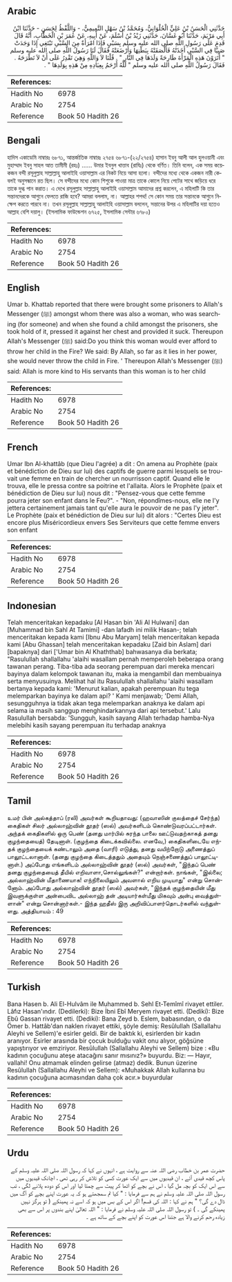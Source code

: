 ## Arabic


<div dir="rtl" lang="ar" style={{fontSize:'larger',backgroundColor:'#f8f9fa',padding:20}}>
حَدَّثَنِي الْحَسَنُ بْنُ عَلِيٍّ الْحُلْوَانِيُّ، وَمُحَمَّدُ بْنُ سَهْلٍ التَّمِيمِيُّ، - وَاللَّفْظُ لِحَسَنٍ - حَدَّثَنَا ابْنُ أَبِي مَرْيَمَ، حَدَّثَنَا أَبُو غَسَّانَ، حَدَّثَنِي زَيْدُ بْنُ أَسْلَمَ، عَنْ أَبِيهِ، عَنْ عُمَرَ بْنِ الْخَطَّابِ، أَنَّهُ قَالَ قَدِمَ عَلَى رَسُولِ اللَّهِ صلى الله عليه وسلم بِسَبْىٍ فَإِذَا امْرَأَةٌ مِنَ السَّبْىِ تَبْتَغِي إِذَا وَجَدَتْ صَبِيًّا فِي السَّبْىِ أَخَذَتْهُ فَأَلْصَقَتْهُ بِبَطْنِهَا وَأَرْضَعَتْهُ فَقَالَ لَنَا رَسُولُ اللَّهِ صلى الله عليه وسلم ‏"‏ أَتَرَوْنَ هَذِهِ الْمَرْأَةَ طَارِحَةً وَلَدَهَا فِي النَّارِ ‏"‏ ‏.‏ قُلْنَا لاَ وَاللَّهِ وَهِيَ تَقْدِرُ عَلَى أَنْ لاَ تَطْرَحَهُ ‏.‏ فَقَالَ رَسُولُ اللَّهِ صلى الله عليه وسلم ‏"‏ لَلَّهُ أَرْحَمُ بِعِبَادِهِ مِنْ هَذِهِ بِوَلَدِهَا ‏"‏ ‏.‏
</div>
<div style={{backgroundColor:'#f8f9fa',padding:20, marginBottom: 10}}><table> <thead> <tr> <th>References:</th> <th></th> </tr> </thead> <tbody><tr><td>Hadith No</td><td>6978</td></tr><tr><td>Arabic No</td><td>2754</td></tr><tr><td>Reference</td><td>Book 50 Hadith 26</td></tr></tbody></table></div>

## Bengali


<div dir="ltr" lang="bn" style={{fontSize:'larger',backgroundColor:'#f8f9fa',padding:20}}>
হাদিস একাডেমি নাম্বারঃ ৬৮৭১, আন্তর্জাতিক নাম্বারঃ ২৭৫৪ ৬৮৭১-(২২/২৭৫৪) হাসান ইবনু আলী আল হুলওয়ানী এবং মুহাম্মাদ ইবনু সাহল আত তামীমী (রহঃ) ...... উমার ইবনুল খাত্তাব (রাযিঃ) থেকে বর্ণিত। তিনি বলেন, এক সময় কয়েকজন বন্দী রসূলুল্লাহ সাল্লাল্লাহু আলাইহি ওয়াসাল্লাম এর নিকট নিয়ে আসা হলো। বন্দীদের মধ্যে থেকে একজন নারী কেবলই অনুসন্ধানে রত ছিল। সে বন্দীদের মধ্যে কোন শিশুকে পাওয়া মাত্র তাকে কোলে নিয়ে পেটের সাথে জড়িয়ে ধরে তাকে দুগ্ধ পান করাত। এ দেখে রসূলুল্লাহ সাল্লাল্লাহু আলাইহি ওয়াসাল্লাম আমাদের প্রশ্ন করলেন, এ মহিলাটি কি তার সন্তানদেরকে আগুনে ফেলতে রাজি হবে? আমরা বললাম, না। আল্লাহর শপথ! সে কোন সময় তার সন্তানকে আগুনে নিক্ষেপ করতে পারবে না। তখন রসূলুল্লাহ সাল্লাল্লাহু আলাইহি ওয়াসাল্লাম বললেন, সন্তানের উপর এ মহিলাটির দয়া হতেও আল্লাহ বেশি দয়ালু। (ইসলামিক ফাউন্ডেশন ৬৭২৫, ইসলামিক সেন্টার ৬৭৮০)
</div>
<div style={{backgroundColor:'#f8f9fa',padding:20, marginBottom: 10}}><table> <thead> <tr> <th>References:</th> <th></th> </tr> </thead> <tbody><tr><td>Hadith No</td><td>6978</td></tr><tr><td>Arabic No</td><td>2754</td></tr><tr><td>Reference</td><td>Book 50 Hadith 26</td></tr></tbody></table></div>

## English


<div dir="ltr" lang="en" style={{fontSize:'larger',backgroundColor:'#f8f9fa',padding:20}}>
Umar b. Khattab reported that there were brought some prisoners to Allah's Messenger (ﷺ) amongst whom there was also a woman, who was searching (for someone) and when she found a child amongst the prisoners, she took hold of it, pressed it against her chest and provided it suck. Thereupon Allah's Messenger (ﷺ) said:Do you think this woman would ever afford to throw her child in the Fire? We said: By Allah, so far as it lies in her power, she would never throw the child in Fire. ' Thereupon Allah's Messenger (ﷺ) said: Allah is more kind to His servants than this woman is to her child
</div>
<div style={{backgroundColor:'#f8f9fa',padding:20, marginBottom: 10}}><table> <thead> <tr> <th>References:</th> <th></th> </tr> </thead> <tbody><tr><td>Hadith No</td><td>6978</td></tr><tr><td>Arabic No</td><td>2754</td></tr><tr><td>Reference</td><td>Book 50 Hadith 26</td></tr></tbody></table></div>

## French


<div dir="ltr" lang="fr" style={{fontSize:'larger',backgroundColor:'#f8f9fa',padding:20}}>
Umar Ibn Al-khattâb (que Dieu l'agrée) a dit : On amena au Prophète (paix et bénédiction de Dieu sur lui) des captifs de guerre parmi lesquels se trouvait une femme en train de chercher un nourrisson captif. Quand elle le trouva, elle le pressa contre sa poitrine et l'allaita. Alors le Prophète (paix et bénédiction de Dieu sur lui) nous dit : "Pensez-vous que cette femme pourra jeter son enfant dans le Feu?". - "Non, répondîmes-nous, elle ne l'y jettera certainement jamais tant qu'elle aura le pouvoir de ne pas l'y jeter". Le Prophète (paix et bénédiction de Dieu sur lui) dit alors : "Certes Dieu est encore plus Miséricordieux envers Ses Serviteurs que cette femme envers son enfant
</div>
<div style={{backgroundColor:'#f8f9fa',padding:20, marginBottom: 10}}><table> <thead> <tr> <th>References:</th> <th></th> </tr> </thead> <tbody><tr><td>Hadith No</td><td>6978</td></tr><tr><td>Arabic No</td><td>2754</td></tr><tr><td>Reference</td><td>Book 50 Hadith 26</td></tr></tbody></table></div>

## Indonesian


<div dir="ltr" lang="id" style={{fontSize:'larger',backgroundColor:'#f8f9fa',padding:20}}>
Telah menceritakan kepadaku [Al Hasan bin 'Ali Al Hulwani] dan [Muhammad bin Sahl At Tamimi] -dan lafadh ini milik Hasan-; telah menceritakan kepada kami [Ibnu Abu Maryam] telah menceritakan kepada kami [Abu Ghassan] telah menceritakan kepadaku [Zaid bin Aslam] dari [bapaknya] dari ['Umar bin Al Khaththab] bahwasanya dia berkata; "Rasulullah shallallahu 'alaihi wasallam pernah memperoleh beberapa orang tawanan perang. Tiba-tiba ada seorang perempuan dari mereka mencari bayinya dalam kelompok tawanan itu, maka ia mengambil dan membuainya serta menyusuinya. Melihat hal itu Rasulullah shallallahu 'alaihi wasallam bertanya kepada kami: 'Menurut kalian, apakah perempuan itu tega melemparkan bayinya ke dalam api? ' Kami menjawab; 'Demi Allah, sesungguhnya ia tidak akan tega melemparkan anaknya ke dalam api selama ia masih sanggup menghindarkannya dari api tersebut.' Lalu Rasulullah bersabda: 'Sungguh, kasih sayang Allah terhadap hamba-Nya melebihi kasih sayang perempuan itu terhadap anaknya
</div>
<div style={{backgroundColor:'#f8f9fa',padding:20, marginBottom: 10}}><table> <thead> <tr> <th>References:</th> <th></th> </tr> </thead> <tbody><tr><td>Hadith No</td><td>6978</td></tr><tr><td>Arabic No</td><td>2754</td></tr><tr><td>Reference</td><td>Book 50 Hadith 26</td></tr></tbody></table></div>

## Tamil


<div dir="ltr" lang="ta" style={{fontSize:'larger',backgroundColor:'#f8f9fa',padding:20}}>
உமர் பின் அல்கத்தாப் (ரலி) அவர்கள் கூறியதாவது: (ஹவாஸின் குலத்தைச் சேர்ந்த) கைதிகள் சிலர் அல்லாஹ்வின் தூதர் (ஸல்) அவர்களிடம் கொண்டுவரப்பட்டார்கள். அந்தக் கைதிகளில் ஒரு பெண் (தனது மார்பில் சுரந்த பாலை ஊட்டுவதற்காகத் தனது குழந்தையைத்) தேடினாள். (குழந்தை கிடைக்கவில்லை. எனவே,) கைதிகளிடையே எந்தக் குழந்தையைக் கண்டாலும் அதை (வாரி) எடுத்து, தனது வயிற்றோடு அணைத்துப் பாலூட்டலானாள். (தனது குழந்தை கிடைத்ததும் அதையும் நெஞ்சணைத்துப் பாலூட்டினாள்.) அப்போது எங்களிடம் அல்லாஹ்வின் தூதர் (ஸல்) அவர்கள், "இந்தப் பெண் தனது குழந்தையைத் தீயில் எறிவாளா,சொல்லுங்கள்?" என்றார்கள். நாங்கள், "இல்லை; அல்லாஹ்வின் மீதாணையாக! எந்நிலையிலும் அவளால் எறிய முடியாது" என்று சொன்னோம். அப்போது அல்லாஹ்வின் தூதர் (ஸல்) அவர்கள், "இந்தக் குழந்தையின் மீது இவளுக்குள்ள அன்பைவிட அல்லாஹ் தன் அடியார்கள்மீது மிகவும் அன்பு வைத்துள்ளான்" என்று சொன்னார்கள்.- இந்த ஹதீஸ் இரு அறிவிப்பாளர்தொடர்களில் வந்துள்ளது. அத்தியாயம் : 49
</div>
<div style={{backgroundColor:'#f8f9fa',padding:20, marginBottom: 10}}><table> <thead> <tr> <th>References:</th> <th></th> </tr> </thead> <tbody><tr><td>Hadith No</td><td>6978</td></tr><tr><td>Arabic No</td><td>2754</td></tr><tr><td>Reference</td><td>Book 50 Hadith 26</td></tr></tbody></table></div>

## Turkish


<div dir="ltr" lang="tr" style={{fontSize:'larger',backgroundColor:'#f8f9fa',padding:20}}>
Bana Hasen b. Ali El-Hulvâm ile Muhammed b. Sehl Et-Temîmî rivayet ettiler. Lâfız Hasan'ındır. (Dedilerki): Bize İbni Ebî Meryem rivayet etti. (Dediki): Bize Ebû Gassan rivayet etti. (Dediki): Bana Zeyd b. Eslem, babasından, o da Ömer b. Hattâb'dan naklen rivayet ettiki, şöyle demiş: Resûlullah (Sallallahu Aleyhi ve Sellem)'e esirler geldi. Bir de baktık ki, esirlerden bir kadın aranıyor. Esirler arasında bir çocuk bulduğu vakit onu alıyor, göğsüne yapıştırıyor ve emziriyor. Resûlullah (Sallallahu Aleyhi ve Sellem) bize : «Bu kadının çocuğunu ateşe atacağını sanır mısınız?» buyurdu. Biz: — Hayır, vallahi! Onu atmamak elinden gelirse (atmaz) dedik. Bunun üzerine Resûlullah (Sallallahu Aleyhi ve Sellem): «Muhakkak Allah kullarına bu kadının çocuğuna acımasından daha çok acır.» buyurdular
</div>
<div style={{backgroundColor:'#f8f9fa',padding:20, marginBottom: 10}}><table> <thead> <tr> <th>References:</th> <th></th> </tr> </thead> <tbody><tr><td>Hadith No</td><td>6978</td></tr><tr><td>Arabic No</td><td>2754</td></tr><tr><td>Reference</td><td>Book 50 Hadith 26</td></tr></tbody></table></div>

## Urdu


<div dir="rtl" lang="ur" style={{fontSize:'larger',backgroundColor:'#f8f9fa',padding:20}}>
حضرت عمر بن خطاب رضی اللہ عنہ سے روایت ہے ، انہوں نے کہا کہ رسول اللہ صلی اللہ علیہ وسلم کے پاس کچھ قیدی آئے ، ان قیدیوں میں سے ایک عورت کسی کو تلاش کر رہی تھی ، اچانک قیدیوں میں سے اس ایک کو بچہ مل گیا ، اس نے بچے کو اٹھا کر پیٹ سے چمتا لیا اور اس کو دودھ پلانے لگی ، تب رسول اللہ صلی اللہ علیہ وسلم نے ہم سے فرمایا : " کیا تم سمجھتے ہو کہ یہ عورت اپنے بچے کو آگ میں ڈال دے گی؟ " ہم نے کہا : اللہ کی قسم! اگر اس کے بس میں ہو کہ اسے نہ پھینکے ( تو ہرگز نہیں پھینکے گی ۔ ) تو رسول اللہ صلی اللہ علیہ وسلم نے فرمایا : " اللہ تعالیٰ اپنے بندوں پر اس سے بھی زیادہ رحم کرنے والا ہے جتنا اس عورت کو اپنے بچے کے ساتھ ہے ۔
</div>
<div style={{backgroundColor:'#f8f9fa',padding:20, marginBottom: 10}}><table> <thead> <tr> <th>References:</th> <th></th> </tr> </thead> <tbody><tr><td>Hadith No</td><td>6978</td></tr><tr><td>Arabic No</td><td>2754</td></tr><tr><td>Reference</td><td>Book 50 Hadith 26</td></tr></tbody></table></div>